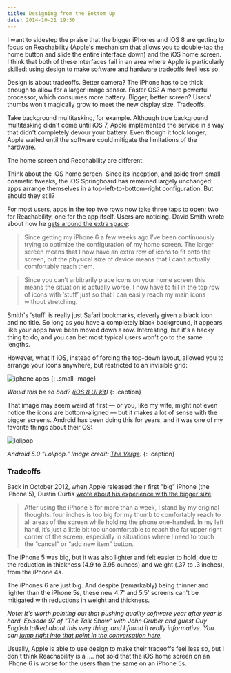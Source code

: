 ```yaml
---
title: Designing from the Bottom Up
date: 2014-10-21 19:30
---
```

I want to sidestep the praise that the bigger iPhones and iOS 8 are getting to focus on Reachability (Apple's mechanism that allows you to double-tap the home button and slide the entire interface down) and the iOS home screen. I think that both of these interfaces fail in an area where Apple is particularly skilled: using design to make software and hardware tradeoffs feel less so.

Design is about tradeoffs. Better camera? The iPhone has to be thick enough to allow for a larger image sensor. Faster OS? A more powerful processor, which consumes more battery. Bigger, better screen? Users' thumbs won't magically grow to meet the new display size. Tradeoffs.

Take background multitasking, for example. Although true background multitasking didn't come until iOS 7, Apple implemented the service in a way that didn't completely devour your battery. Even though it took longer, Apple waited until the software could mitigate the limitations of the hardware.

The home screen and Reachability are different.

Think about the iOS home screen. Since its inception, and aside from small cosmetic tweaks, the iOS Springboard has remained largely unchanged: apps arrange themselves in a top-left-to-bottom-right configuration. But should they still? 

For most users, apps in the top two rows now take three taps to open; two for Reachability, one for the app itself. Users are noticing. David Smith wrote about how he [gets around the extra space](http://david-smith.org/blog/2014/10/15/blank-icon-slots/):

> Since getting my iPhone 6 a few weeks ago I’ve been continuously trying to optimize the configuration of my home screen. The larger screen means that I now have an extra row of icons to fit onto the screen, but the physical size of device means that I can’t actually comfortably reach them.

> Since you can’t arbitrarily place icons on your home screen this means the situation is actually worse. I now have to fill in the top row of icons with ‘stuff’ just so that I can easily reach my main icons without stretching.

Smith's 'stuff' is really just Safari bookmarks, cleverly given a black icon and no title. So long as you have a completely black background, it appears like your apps have been moved down a row. Interesting, but it's a hacky thing to do, and you can bet most typical users won't go to the same lengths. 

However, what if iOS, instead of forcing the top-down layout, allowed you to arrange your icons anywhere, but restricted to an invisible grid:

![iphone apps](http://cl.ly/image/0A0q1I0h3715/iphone-6.png)
{: .small-image}

_Would this be so bad? ([iOS 8 UI kit](https://github.com/rafaelconde/ios8-ui-kit))_
{: .caption}

That image may seem weird at first &mdash; or you, like my wife, might not even notice the icons are bottom-aligned &mdash; but it makes a lot of sense with the bigger screens. Android has been doing this for years, and it was one of my favorite things about their OS: 

![lolipop](http://cdn2.vox-cdn.com/entry_photo_images/12887594/DSCF9613_verge_super_wide.jpg)

_Android 5.0 "Lolipop." Image credit: [The Verge](http://www.theverge.com/2014/10/21/7025853/google-nexus-6-hands-on-photos-video-android-phablet)._
{: .caption}

### Tradeoffs 

Back in October 2012, when Apple released their first "big" iPhone (the iPhone 5), Dustin Curtis [wrote about his experience with the bigger size](http://dcurt.is/4-inches):

> After using the iPhone 5 for more than a week, I stand by my original thoughts: four inches is too big for my thumb to comfortably reach to all areas of the screen while holding the phone one-handed. In my left hand, it’s just a little bit too uncomfortable to reach the far upper right corner of the screen, especially in situations where I need to touch the “cancel” or “add new item” button.

The iPhone 5 was big, but it was also lighter and felt easier to hold, due to the reduction in thickness (4.9 to 3.95 ounces) and weight (.37 to .3 inches), from the iPhone 4s. 

The iPhones 6 are just big. And despite (remarkably) being thinner and lighter than the iPhone 5s, these new 4.7' and 5.5' screens can't be mitigated with reductions in weight and thickness. 

_Note: It's worth pointing out that pushing quality software year after year is hard. Episode 97 of "The Talk Show" with John Gruber and guest Guy English talked about this very thing, and I found it really informative. You can [jump right into that point in the conversation here](https://overcast.fm/podcasts/episode/120650842508113#t=2040)._

Usually, Apple is able to use design to make their tradeoffs feel less so, but I don't think Reachability is a .... not sold that the iOS home screen on an iPhone 6 is worse for the users than the same on an iPhone 5s. 



